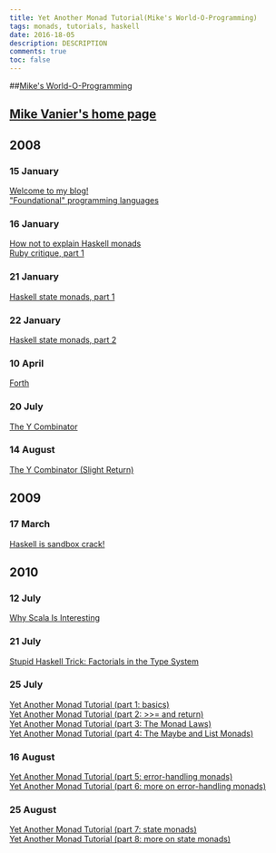 ```yaml
---
title: Yet Another Monad Tutorial(Mike's World-O-Programming)
tags: monads, tutorials, haskell
date: 2016-18-05
description: DESCRIPTION
comments: true
toc: false
---
```


##[Mike's World-O-Programming](http://mvanier.livejournal.com/?skip=10)
## [Mike Vanier's home page](http://users.cms.caltech.edu/~mvanier/ )

## 2008
### 15 January
[Welcome to my blog!](http://mvanier.livejournal.com/519.html)
<br>
["Foundational" programming languages](http://mvanier.livejournal.com/998.html)

### 16 January
[How not to explain Haskell monads](http://mvanier.livejournal.com/1205.html)
<br>
[Ruby critique, part 1](http://mvanier.livejournal.com/1351.html)

### 21 January
[Haskell state monads, part 1](http://mvanier.livejournal.com/1765.html)

### 22 January
[Haskell state monads, part 2](http://mvanier.livejournal.com/1901.html)

### 10 April
[Forth](http://mvanier.livejournal.com/2133.html)

### 20 July
[The Y Combinator](http://mvanier.livejournal.com/2700.html)

### 14 August
[The Y Combinator (Slight Return)](http://mvanier.livejournal.com/2897.html)

## 2009
### 17 March
[Haskell is sandbox crack!](http://mvanier.livejournal.com/2009/03/17/)

## 2010
### 12 July
[Why Scala Is Interesting](http://mvanier.livejournal.com/3395.html)

### 21 July
[Stupid Haskell Trick: Factorials in the Type System](http://mvanier.livejournal.com/3820.html)

### 25 July
[Yet Another Monad Tutorial (part 1: basics)](http://mvanier.livejournal.com/3917.html)
<br>
[Yet Another Monad Tutorial (part 2: >>= and return)](http://mvanier.livejournal.com/4305.html)
<br>
[Yet Another Monad Tutorial (part 3: The Monad Laws)](http://mvanier.livejournal.com/4586.html)
<br>
[Yet Another Monad Tutorial (part 4: The Maybe and List Monads)](http://mvanier.livejournal.com/4647.html)

### 16 August
[Yet Another Monad Tutorial (part 5: error-handling monads)](http://mvanier.livejournal.com/5103.html)
<br>
[Yet Another Monad Tutorial (part 6: more on error-handling monads)](http://mvanier.livejournal.com/5343.html)

### 25 August
[Yet Another Monad Tutorial (part 7: state monads)](http://mvanier.livejournal.com/5406.html)
<br>
[Yet Another Monad Tutorial (part 8: more on state monads)](http://mvanier.livejournal.com/5846.html)
